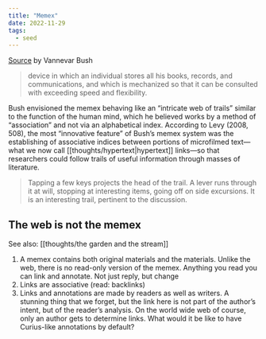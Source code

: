 ```yaml
---
title: "Memex"
date: 2022-11-29
tags:
  - seed
---
```


[Source](https://www.theatlantic.com/magazine/archive/1945/07/as-we-may-think/303881) by Vannevar Bush

> device in which an individual stores all his books, records, and communications, and which is mechanized so that it can be consulted with exceeding speed and flexibility.

Bush envisioned the memex behaving like an “intricate web of trails” similar to the function of the human mind, which he believed works by a method of “association” and not via an alphabetical index. According to Levy (2008, 508), the most “innovative feature” of Bush’s memex system was the establishing of associative indices between portions of microfilmed text—what we now call [[thoughts/hypertext|hypertext]] links—so that researchers could follow trails of useful information through masses of literature.

> Tapping a few keys projects the head of the trail. A lever runs through it at will, stopping at interesting items, going off on side excursions. It is an interesting trail, pertinent to the discussion.

## The web is not the memex

See also: [[thoughts/the garden and the stream]]

1. A memex contains both original materials and the materials. Unlike the web, there is no read-only version of the memex. Anything you read you can link and annotate. Not just reply, but change
2. Links are associative (read: backlinks)
3. Links and annotations are made by readers as well as writers. A stunning thing that we forget, but the link here is not part of the author’s intent, but of the reader’s analysis. On the world wide web of course, only an author gets to determine links. What would it be like to have Curius-like annotations by default?

